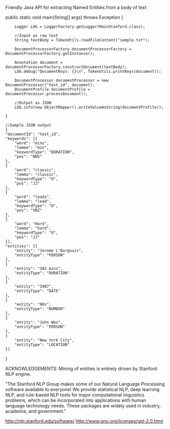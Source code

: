 Friendly Java API for extracting Named Entities from a body of text

  public static void main(String[] args) throws Exception {

		Logger LOG = LoggerFactory.getLogger(MainStanford.class);		

		//Input as raw text
		String textBody = TokenUtils.readFileContent("sample.txt");	
		
		DocumentProcessorFactory documentProcessorFactory = DocumentProcessorFactory.getInstance();		
		
		Annotation document = documentProcessorFactory.constructDocument(textBody);
		LOG.debug("DocumentKeys: {}\n", TokenUtils.printKeys(document));
		
		DocumentProcessor documentProcessor = new DocumentProcessor("test_id", document);
		DocumentProfile documentProfile = documentProcessor.processDocument();	
		
		//Output as JSON
		LOG.info(new ObjectMapper().writeValueAsString(documentProfile));

	}
	
	//Sample JSON output
	{
	"documentId": "test_id",
	"keywords": [{
		"word": "mins",
		"lemma": "min",
		"keywordType": "DURATION",
		"pos": "NNS"
	},	
	{
		"word": "classic",
		"lemma": "classic",
		"keywordType": "O",
		"pos": "JJ"
	},
	{
		"word": "leads",
		"lemma": "lead",
		"keywordType": "O",
		"pos": "VBZ"
	},	
	{
		"word": "Hard",
		"lemma": "hard",
		"keywordType": "O",
		"pos": "JJ"
	}],
	"entities": [{
		"entity": "Jerome L'Burgouis",
		"entityType": "PERSON"
	},	
	{
		"entity": "102 mins",
		"entityType": "DURATION"
	},
	{
		"entity": "1987",
		"entityType": "DATE"
	},
	{
		"entity": "80s",
		"entityType": "NUMBER"
	},
	{
		"entity": "John Woo",
		"entityType": "PERSON"
	},	
	{
		"entity": "New York City",
		"entityType": "LOCATION"
	}]	
}

ACKNOWLEDGEMENTS:
Mining of entities is entirely driven by Stanford NLP engine.

"The Stanford NLP Group makes some of our Natural Language Processing software available to everyone! 
We provide statistical NLP, deep learning NLP, and rule-based NLP tools for major computational linguistics problems, 
which can be incorporated into applications with human language technology needs. These packages are widely used in industry, 
academia, and government."

http://nlp.stanford.edu/software/
http://www.gnu.org/licenses/gpl-2.0.html
